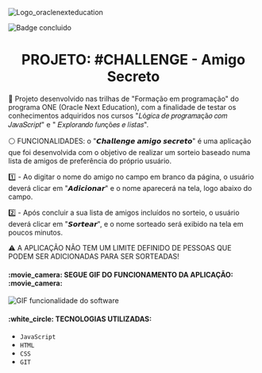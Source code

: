 




![Logo_oraclenexteducation](https://github.com/user-attachments/assets/dfa8c9b9-6a87-4648-89f1-4bf42a7f3d4a)

![Badge concluido](http://img.shields.io/static/v1?label=STATUS&message=CONCLUÍDO&color=GREEN&style=for-the-badge)


<h1 align="center"> PROJETO: #CHALLENGE - Amigo Secreto  </h1>

:pencil: Projeto desenvolvido nas trilhas de "Formação em programação" do programa ONE (Oracle Next Education), com a finalidade de testar
os conhecimentos adquiridos nos cursos "𝐿ó𝑔𝑖𝑐𝑎 𝑑𝑒 𝑝𝑟𝑜𝑔𝑟𝑎𝑚𝑎çã𝑜 𝑐𝑜𝑚 𝐽𝑎𝑣𝑎𝑆𝑐𝑟𝑖𝑝𝑡" e " 𝐸𝑥𝑝𝑙𝑜𝑟𝑎𝑛𝑑𝑜 𝑓𝑢𝑛çõ𝑒𝑠 𝑒 𝑙𝑖𝑠𝑡𝑎𝑠".

:white_circle: FUNCIONALIDADES: o "𝘾𝙝𝙖𝙡𝙡𝙚𝙣𝙜𝙚 𝙖𝙢𝙞𝙜𝙤 𝙨𝙚𝙘𝙧𝙚𝙩𝙤" é uma aplicação que foi desenvolvida com o objetivo de realizar um sorteio
baseado numa lista de amigos de preferência do próprio usuário. 

:one: - Ao digitar o nome do amigo no campo em branco da página, o usuário deverá clicar em "𝘼𝙙𝙞𝙘𝙞𝙤𝙣𝙖𝙧" e o nome aparecerá na tela, 
logo abaixo do campo.

2️⃣ - Após concluir a sua lista de amigos incluídos no sorteio, o usuário deverá clicar em "𝙎𝙤𝙧𝙩𝙚𝙖𝙧", e o nome sorteado será exibido na tela
em poucos minutos. 

:warning: A APLICAÇÃO NÃO TEM UM LIMITE DEFINIDO DE PESSOAS QUE PODEM SER ADICIONADAS PARA SER SORTEADAS!


<h4 align="left"> 
    :movie_camera:  SEGUE GIF DO FUNCIONAMENTO DA APLICAÇÃO:  :movie_camera:
</h4>


  ![GIF funcionalidade do software](https://github.com/user-attachments/assets/c45339b1-375d-4cb4-8162-12fac5990f7b)




  <h4 align="left"> 
   :white_circle:  TECNOLOGIAS UTILIZADAS:  
</h4>

- ``JavaScript``
- ``HTML``
- ``CSS``
- ``GIT``

